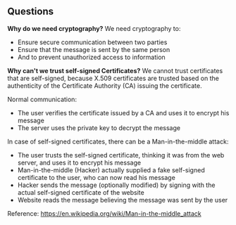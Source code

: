 
## Questions
**Why do we need cryptography?**
We need cryptography to:
- Ensure secure communication between two parties
- Ensure that the message is sent by the same person
- And to prevent unauthorized access to information

**Why can't we trust self-signed Certificates?**
We cannot trust certificates that are self-signed, because X.509 certificates are trusted based on the authenticity of the Certificate Authority (CA) issuing the certificate.

Normal communication:
- The user verifies the certificate issued by a CA and uses it to encrypt his message
- The server uses the private key to decrypt the message

In case of self-signed certificates, there can be a Man-in-the-middle attack:
- The user trusts the self-signed certificate, thinking it was from the web server, and uses it to encrypt his message
- Man-in-the-middle (Hacker) actually supplied a fake self-signed certificate to the user, who can now read his message
- Hacker sends the message (optionally modified) by signing with the actual self-signed certificate of the website
- Website reads the message believing the message was sent by the user

Reference: https://en.wikipedia.org/wiki/Man-in-the-middle_attack